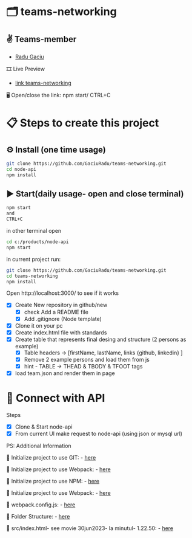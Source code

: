 # 🗂️ teams-networking

## ✌️ Teams-member

- [Radu Gaciu](https://github.com/GaciuRadu/teams-networking)

🎞 Live Preview

- [link teams-networking](https://gaciuradu.github.io/teams-networking/)

🖥️ Open/close the link: npm start/ CTRL+C

# 📋 Steps to create this project

## ⚙️ Install (one time usage)

```sh
git clone https://github.com/GaciuRadu/teams-networking.git
cd node-api
npm install
```

## ▶️ Start(daily usage- open and close terminal)

```sh
npm start
and
CTRL+C
```

in other terminal open

```sh
cd c:/products/node-api
npm start
```

in current project run:

```sh
git close https://github.com/GaciuRadu/teams-networking.git
cd teams-networking
npm install
```

Open http://localhost:3000/ to see if it works

- [x] Create New repository in github/new
  - [x] check Add a README file
  - [x] Add .gitignore (Node template)
- [x] Clone it on your pc
- [x] Create index.html file with standards
- [x] Create table that represents final desing and structure (2 persons as example)
  - [x] Table headers -> [firstName, lastName, links {github, linkedin} ]
  - [x] Remove 2 example persons and load them from js
  - [x] hint - TABLE -> THEAD & TBODY & TFOOT tags
- [x] load team.json and render them in page

# 🧩 Connect with API

Steps

- [x] Clone & Start node-api
- [x] From current UI make request to node-api (using json or mysql url)

PS: Additional Information

📃 Initialize project to use GIT: - [here](https://nmatei.github.io/web-intro-presentation/js#/git-init)

📄 Initialize project to use Webpack: - [here](https://nmatei.github.io/web-intro-presentation/js#/webpack-init)

📄 Initialize project to use NPM: - [here](https://nmatei.github.io/web-intro-presentation/js#/npm-init0)

📄 Initialize project to use Webpack: - [here](https://nmatei.github.io/web-intro-presentation/js#/webpack-init)

📄 webpack.config.js: - [here](https://nmatei.github.io/web-intro-presentation/js#/webpack-config)

📄 Folder Structure: - [here](https://nmatei.github.io/web-intro-presentation/js#/webpack-folder-structure)

📄 src/index.html- see movie 30jun2023- la minutul- 1.22.50: - [here](https://nmatei.github.io/web-intro-presentation/js#/remove-script-from-html)
